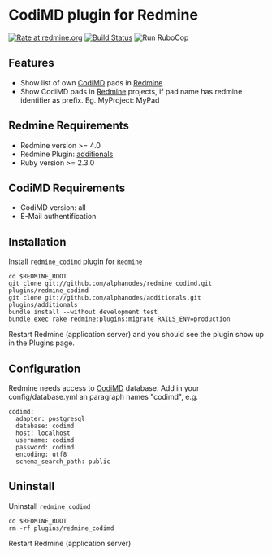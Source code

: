CodiMD plugin for Redmine
==================================

[![Rate at redmine.org](https://img.shields.io/badge/rate%20at-redmine.org-blue.svg?style=fla)](https://www.redmine.org/plugins/redmine_codimd) [![Build Status](https://travis-ci.org/AlphaNodes/redmine_codimd.svg?branch=master)](https://travis-ci.org/AlphaNodes/redmine_codimd) ![Run RuboCop](https://github.com/AlphaNodes/redmine_codimd/workflows/Run%20RuboCop/badge.svg)

Features
--------

* Show list of own [CodiMD](https://github.com/codimd/server) pads in [Redmine](https://www.redmine.org/)
* Show CodiMD pads in [Redmine](https://www.redmine.org/) projects, if pad name has redmine identifier as prefix. Eg. MyProject: MyPad


Redmine Requirements
--------------------

* Redmine version >= 4.0
* Redmine Plugin: [additionals](https://github.com/alphanodes/additionals)
* Ruby version >= 2.3.0

CodiMD Requirements
-------------------
* CodiMD version: all
* E-Mail authentification

Installation
------------

Install ``redmine_codimd`` plugin for `Redmine`

    cd $REDMINE_ROOT
    git clone git://github.com/alphanodes/redmine_codimd.git plugins/redmine_codimd
    git clone git://github.com/alphanodes/additionals.git plugins/additionals
    bundle install --without development test
    bundle exec rake redmine:plugins:migrate RAILS_ENV=production

Restart Redmine (application server) and you should see the plugin show up in the Plugins page.


Configuration
-------------

Redmine needs access to [CodiMD](https://github.com/codimd/server) database. Add in your config/database.yml an paragraph names "codimd", e.g.

    codimd:
      adapter: postgresql
      database: codimd
      host: localhost
      username: codimd
      password: codimd
      encoding: utf8
      schema_search_path: public



Uninstall
---------

Uninstall ``redmine_codimd``

    cd $REDMINE_ROOT
    rm -rf plugins/redmine_codimd

Restart Redmine (application server)
